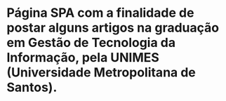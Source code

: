 # Página SPA com a finalidade de postar alguns artigos na graduação em Gestão de Tecnologia da Informação, pela UNIMES (Universidade Metropolitana de Santos).
